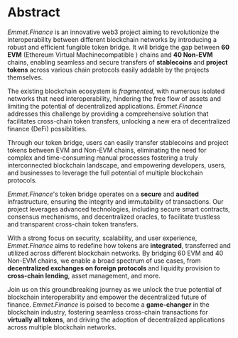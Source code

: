 # Abstract

$Emmet.Finance$ is an innovative web3 project aiming to revolutionize the interoperability between different blockchain networks by introducing a robust and efficient fungible token bridge. It will bridge the gap between **60 EVM** (Ethereum Virtual Machinecompatible ) chains and **40 Non-EVM** chains, enabling seamless and secure transfers of **stablecoins** and **project tokens** across various chain protocols easily addable by the projects themselves.

The existing blockchain ecosystem is *fragmented*, with numerous isolated networks that need interoperability, hindering the free flow of assets and limiting the potential of decentralized applications. $Emmet.Finance$ addresses this challenge by providing a comprehensive solution that facilitates cross-chain token transfers, unlocking a new era of decentralized finance (DeFi) possibilities.

Through our token bridge, users can easily transfer stablecoins and project tokens between EVM and Non-EVM chains, eliminating the need for complex and time-consuming manual processes fostering a truly interconnected blockchain landscape, and empowering developers, users, and businesses to leverage the full potential of multiple blockchain protocols.

$Emmet.Finance$'s token bridge operates on a **secure** and **audited** infrastructure, ensuring the integrity and immutability of transactions. Our project leverages advanced technologies, including secure smart contracts, consensus mechanisms, and decentralized oracles, to facilitate trustless and transparent cross-chain token transfers.

With a strong focus on security, scalability, and user experience, $Emmet.Finance$ aims to redefine how tokens are **integrated**, transferred and utilized across different blockchain networks. By bridging 60 EVM and 40 Non-EVM chains, we enable a broad spectrum of use cases, from **decentralized exchanges on foreign protocols** and liquidity provision to **cross-chain lending**, asset management, and more.

Join us on this groundbreaking journey as we unlock the true potential of blockchain interoperability and empower the decentralized future of finance. $Emmet.Finance$ is poised to become a **game-changer** in the blockchain industry, fostering seamless cross-chain transactions for **virtually all tokens**, and driving the adoption of decentralized applications across multiple blockchain networks.

